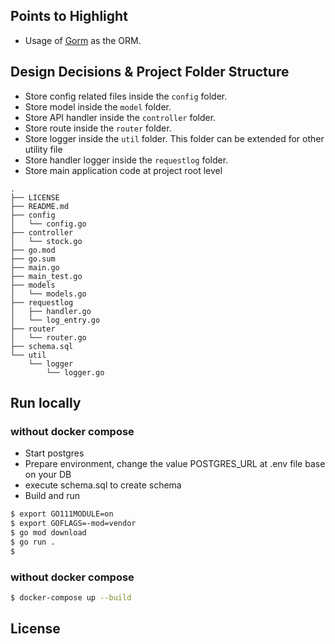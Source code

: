 ## Points to Highlight
- Usage of [Gorm](https://pkg.go.dev/gorm.io/gorm@v1.23.6) as the ORM.

## Design Decisions & Project Folder Structure
- Store config related files inside the `config` folder.
- Store model inside the `model` folder.
- Store API handler  inside the `controller` folder.
- Store route inside the `router` folder.
- Store logger inside the `util` folder. This folder can be extended for other utility file
- Store handler logger inside the `requestlog` folder. 
- Store main application code at project root level

```
.
├── LICENSE
├── README.md
├── config
│   └── config.go
├── controller
│   └── stock.go
├── go.mod
├── go.sum
├── main.go
├── main_test.go
├── models
│   └── models.go
├── requestlog
│   ├── handler.go
│   └── log_entry.go
├── router
│   └── router.go
├── schema.sql
└── util
    └── logger
        └── logger.go
```



## Run locally
### without docker compose
- Start postgres
- Prepare environment, change the value POSTGRES_URL at .env file base on your DB
- execute schema.sql to create schema
- Build and run

```bash
$ export GO111MODULE=on
$ export GOFLAGS=-mod=vendor
$ go mod download
$ go run .
$ 
```
### without docker compose
```bash
$ docker-compose up --build
``` 

## License
 